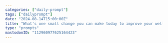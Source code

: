 ```yaml
---
categories: ["daily-prompt"]
tags: ["dailyprompt"]
date: "2024-08-14T15:00:00Z"
title: "What's one small change you can make today to improve your well-being?"
type: "prompts"
mastodonID: "112960977625164423"
---
```

